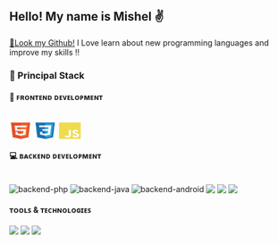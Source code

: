 ## Hello! My name is Mishel ✌
<a href="https://github.com/mishelrodri">🚀Look my Github!</a>
    I Love learn about new programming languages and improve my skills !!
  <h3>
 👾 Principal Stack
</h3> 
  <h4>🎨 ꜰʀᴏɴᴛᴇɴᴅ ᴅᴇᴠᴇʟᴏᴘᴍᴇɴᴛ</h4>
<div style="display: inline_block"><br>
 
   <img align="center" alt="Rafa-HTML" height="30" width="40" src="https://raw.githubusercontent.com/devicons/devicon/master/icons/html5/html5-original.svg">
  <img align="center" alt="Rafa-CSS" height="30" width="40" src="https://raw.githubusercontent.com/devicons/devicon/master/icons/css3/css3-original.svg">
   <img align="center" alt="Rafa-Js" height="30" width="40" src="https://raw.githubusercontent.com/devicons/devicon/master/icons/javascript/javascript-plain.svg">
  </div>

<h4>💻 ʙᴀᴄᴋᴇɴᴅ ᴅᴇᴠᴇʟᴏᴘᴍᴇɴᴛ</h4>
 
    
<div style="display: inline_block"><br>
  <img align="center" alt="backend-php" height="50" width="40" src="https://cdn.jsdelivr.net/gh/devicons/devicon/icons/php/php-plain.svg">
  <img align="center" alt="backend-java" height="50" width="40" src="https://cdn.jsdelivr.net/gh/devicons/devicon/icons/java/java-original-wordmark.svg">
  <img align="center" alt="backend-android" height="50" width="40"src="https://cdn.jsdelivr.net/gh/devicons/devicon/icons/android/android-original.svg" />
   <img align="center" src="https://img.shields.io/badge/MySQL-005C84?style=for-the-badge&logo=mysql&logoColor=white">
  <img align="center" src="https://img.shields.io/badge/postgres-008C84?style=for-the-badge&logo=postgresql&logoColor=white">
  <img align="center"  src="https://img.shields.io/badge/sqlserver-00bD1e?style=for-the-badge&logo=sqlserver&logoColor=white">
   </div>
    
  <h4>ᴛᴏᴏʟꜱ & ᴛᴇᴄʜɴᴏʟᴏɢɪᴇꜱ</h4>
<p>
  <img src="https://img.shields.io/badge/Git-F05032?style=for-the-badge&logo=git&logoColor=white">
  <img src="https://img.shields.io/badge/GitHub-100000?style=for-the-badge&logo=github&logoColor=white">
  <img src="https://img.shields.io/badge/Notion-000000?style=for-the-badge&logo=notion&logoColor=white">
</p>
